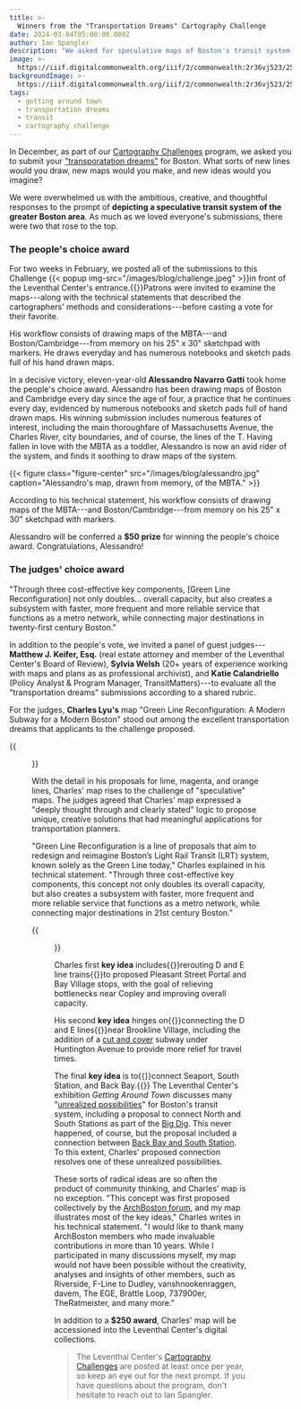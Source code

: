 ```yaml
---
title: >-
  Winners from the "Transportation Dreams" Cartography Challenge
date: 2024-03-04T05:00:00.000Z
author: Ian Spangler
description: "We asked for speculative maps of Boston's transit system, and you answered... here are the results!"
image: >-
  https://iiif.digitalcommonwealth.org/iiif/2/commonwealth:2r36vj523/254,772,4545,2661/1200,/0/default.jpg
backgroundImage: >-
  https://iiif.digitalcommonwealth.org/iiif/2/commonwealth:2r36vj523/254,772,4545,2661/1200,/0/default.jpg
tags:
  - getting around town
  - transportation dreams
  - transit
  - cartography challenge
---
```


In December, as part of our [Cartography Challenges](https://www.leventhalmap.org/projects/cartography-challenge/) program, we asked you to submit your ["transporatation dreams"](https://leventhalmap.org/) for Boston. What sorts of new lines would you draw, new maps would you make, and new ideas would you imagine? 

We were overwhelmed us with the ambitious, creative, and thoughtful responses to the prompt of **depicting a speculative transit system of the greater Boston area**. As much as we loved everyone's submissions, there were two that rose to the top.

### The people's choice award

For two weeks in February, we posted all of the submissions to this Challenge {{< popup img-src="/images/blog/challenge.jpeg" >}}in front of the Leventhal Center's entrance.{{</popup>}}Patrons were invited to examine the maps---along with the technical statements that described the cartographers' methods and considerations---before casting a vote for their favorite. 

<aside>

His workflow consists of drawing maps of the MBTA---and Boston/Cambridge---from memory on his 25" x 30" sketchpad with markers. He draws everyday and has numerous notebooks and sketch pads full of his hand drawn maps.

</aside>

In a decisive victory, eleven-year-old **Alessandro Navarro Gatti** took home the people's choice award. Alessandro has been drawing maps of Boston and Cambridge every day since the age of four, a practice that he continues every day, evidenced by numerous notebooks and sketch pads full of hand drawn maps. His winning submission includes numerous features of interest, including the main thoroughfare of Massachusetts Avenue, the Charles River, city boundaries, and of course, the lines of the T. Having fallen in love with the MBTA as a toddler, Alessandro is now an avid rider of the system, and finds it soothing to draw maps of the system. 

{{< figure class="figure-center" src="/images/blog/alessandro.jpg" caption="Alessandro\'s map, drawn from memory, of the MBTA." >}}

According to his technical statement, his workflow consists of drawing maps of the MBTA---and Boston/Cambridge---from memory on his 25" x 30" sketchpad with markers.

Alessandro will be conferred a **$50 prize** for winning the people's choice award. Congratulations, Alessandro!

### The judges' choice award

<aside>

"Through three cost-effective key components, [Green Line Reconfiguration] not only doubles... overall capacity, but also creates a subsystem with faster, more frequent and more reliable service that functions as a metro network, while connecting major destinations in twenty-first century Boston."

</aside>

In addition to the people's vote, we invited a panel of guest judges---**Matthew J. Keifer, Esq.** (real estate attorney and member of the Leventhal Center's Board of Review), **Sylvia Welsh** (20+ years of experience working with maps and plans as as professional archivist), and **Katie Calandriello** (Policy Analyst & Program Manager, TransitMatters)---to evaluate all the "transportation dreams" submissions according to a shared rubric.

For the judges, **Charles Lyu's** map "Green Line Reconfiguration: A Modern Subway for a Modern Boston" stood out among the excellent transportation dreams that applicants to the challenge proposed.

{{<figure class="figure-center" src="/images/blog/charles-map.png" caption="Charles\' map of Green Line reconfiguration.">}}

With the detail in his proposals for lime, magenta, and orange lines, Charles' map rises to the challenge of "speculative" maps. The judges agreed that Charles' map expressed a "deeply thought through and clearly stated" logic to propose unique, creative solutions that had meaningful applications for transportation planners. 

"Green Line Reconfiguration is a line of proposals that aim to redesign and reimagine Boston’s Light Rail Transit (LRT) system, known solely as the Green Line today," Charles explained in his technical statement. "Through three cost-effective key components, this concept not only doubles its overall capacity, but also creates a subsystem with faster, more frequent and more reliable service that functions as a metro network, while connecting major destinations in 21st century Boston."

{{<figure class="figure-left" src="/images/blog/all-ideas.png" caption="Three key ideas underpinning Charles' proposed Green Line reconfiguration.">}}

Charles first **key idea** includes{{<popup img-src="/images/blog/idea1.png">}}rerouting D and E line trains{{</popup>}}to proposed Pleasant Street Portal and Bay Village stops, with the goal of relieving bottlenecks near Copley and improving overall capacity.

His second **key idea** hinges on{{<popup img-src="/images/blog/idea2.png">}}connecting the D and E lines{{</popup>}}near Brookline Village, including the addition of a [cut and cover](https://www.wsp.com/en-us/services/cut-and-cover-tunneling) subway under Huntington Avenue to provide more relief for travel times.

The final **key idea** is to{{<popup img-src="/images/blog/idea3.png">}}connect Seaport, South Station, and Back Bay.{{</popup>}} The Leventhal Center's exhibition *Getting Around Town* discusses many "[unrealized possibilities](https://www.leventhalmap.org/digital-exhibitions/getting-around-town/topics/unrealized-possibilities/)" for Boston's transit system, including a proposal to connect North and South Stations as part of the [Big Dig](https://www.leventhalmap.org/event/ftv-big-dig/). This never happened, of course, but the proposal included a connection between [Back Bay and South Station](https://en.wikipedia.org/wiki/North%E2%80%93South_Rail_Link). To this extent, Charles' proposed connection resolves one of these unrealized possibilities.

These sorts of radical ideas are so often the product of community thinking, and Charles' map is no exception. "This concept was first proposed collectively by the [ArchBoston forum](https://archboston.com/community/), and my map illustrates most of the key ideas," Charles writes in his technical statement. "I would like to thank many ArchBoston members who made invaluable contributions in more than 10 years. While I participated in many discussions myself, my map would not have been possible without the creativity, analyses and insights of other members, such as Riverside, F-Line to Dudley, vanshnookenraggen, davem, The EGE, Brattle Loop, 737900er, TheRatmeister, and many more."

In addition to a **$250 award**, Charles' map will be accessioned into the Leventhal Center's digital collections.

> The Leventhal Center's [Cartography Challenges](https://www.leventhalmap.org/projects/cartography-challenge/) are posted at least once per year, so keep an eye out for the next prompt. If you have questions about the program, don't hesitate to reach out to Ian Spangler.